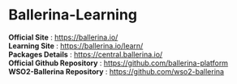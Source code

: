 # Ballerina-Learning

**Official Site** : https://ballerina.io/ <br>
**Learning Site** : https://ballerina.io/learn/ <br>
**Packages Details** : https://central.ballerina.io/ <br>
**Official Github Repository** : https://github.com/ballerina-platform <br>
**WSO2-Ballerina Repository** : https://github.com/wso2-ballerina <br>
